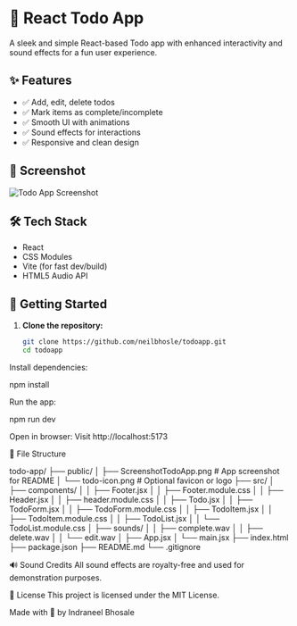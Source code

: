 # 📝 React Todo App

A sleek and simple React-based Todo app with enhanced interactivity and sound effects for a fun user experience.

## ✨ Features

- ✅ Add, edit, delete todos
- ✅ Mark items as complete/incomplete
- ✅ Smooth UI with animations
- ✅ Sound effects for interactions
- ✅ Responsive and clean design

## 📸 Screenshot

![Todo App Screenshot](ScreenshotTodoApp.png)

## 🛠️ Tech Stack

- React
- CSS Modules
- Vite (for fast dev/build)
- HTML5 Audio API

## 🚀 Getting Started

1. **Clone the repository:**

   ```bash
   git clone https://github.com/neilbhosle/todoapp.git
   cd todoapp

Install dependencies:

npm install

Run the app:

npm run dev

Open in browser: Visit http://localhost:5173

📁 File Structure

todo-app/
├── public/
│   ├── ScreenshotTodoApp.png   # App screenshot for README
│   └── todo-icon.png           # Optional favicon or logo
├── src/
│   ├── components/
│   │   ├── Footer.jsx
│   │   ├── Footer.module.css
│   │   ├── Header.jsx
│   │   ├── header.module.css
│   │   ├── Todo.jsx
│   │   ├── TodoForm.jsx
│   │   ├── TodoForm.module.css
│   │   ├── TodoItem.jsx
│   │   ├── TodoItem.module.css
│   │   ├── TodoList.jsx
│   │   └── TodoList.module.css
│   ├── sounds/
│   │   ├── complete.wav
│   │   ├── delete.wav
│   │   └── edit.wav
│   ├── App.jsx
│   └── main.jsx
├── index.html
├── package.json
├── README.md
└── .gitignore

🔊 Sound Credits
All sound effects are royalty-free and used for demonstration purposes.

📃 License
This project is licensed under the MIT License.

Made with 💙 by Indraneel Bhosale